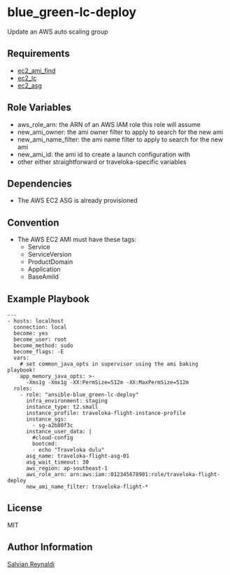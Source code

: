 # blue_green-lc-deploy

Update an AWS auto scaling group

## Requirements
 - [ec2_ami_find](http://docs.ansible.com/ansible/latest/ec2_ami_find_module.html#requirements-on-host-that-executes-module)
 - [ec2_lc](http://docs.ansible.com/ansible/latest/ec2_lc_module.html#requirements-on-host-that-executes-module)
 - [ec2_asg](http://docs.ansible.com/ansible/latest/ec2_asg_module.html#requirements-on-host-that-executes-module)

## Role Variables
 - aws_role_arn: the ARN of an AWS IAM role this role will assume
 - new_ami_owner: the ami owner filter to apply to search for the new ami
 - new_ami_name_filter: the ami name filter to apply to search for the new ami
 - new_ami_id: the ami id to create a launch configuration with
 - other either straightforward or traveloka-specific variables

## Dependencies

 - The AWS EC2 ASG is already provisioned

## Convention

 - The AWS EC2 AMI must have these tags:
   - Service
   - ServiceVersion
   - ProductDomain
   - Application
   - BaseAmiId

## Example Playbook

```
---
- hosts: localhost
  connection: local
  become: yes
  become_user: root
  become_method: sudo
  become_flags: -E
  vars:
    # set common_java_opts in supervisor using the ami baking playbook!
    app_memory_java_opts: >-
      -Xms1g -Xmx1g -XX:PermSize=512m -XX:MaxPermSize=512m
  roles:
    - role: "ansible-blue_green-lc-deploy"
      infra_environment: staging
      instance_type: t2.small
      instance_profile: traveloka-flight-instance-profile
      instance_sgs:
        - sg-a2b80f3c
      instance_user_data: |
        #cloud-config
        bootcmd:
        - echo "Traveloka dulu"
      asg_name: traveloka-flight-asg-01
      asg_wait_timeout: 30
      aws_region: ap-southeast-1
      aws_role_arn: arn:aws:iam::012345678901:role/traveloka-flight-deploy
      new_ami_name_filter: traveloka-flight-*
```

## License

MIT

## Author Information

[Salvian Reynaldi](https://github.com/SalzzZ)
